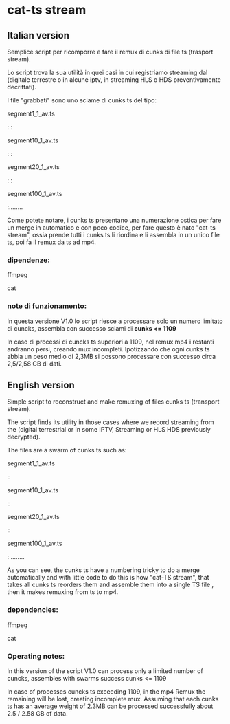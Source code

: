 # cat-ts stream

## Italian version
Semplice script per ricomporre e fare il remux di cunks di file ts (trasport stream). 

Lo script trova la sua utilità in quei casi in cui registriamo streaming dal (digitale terrestre o in alcune iptv, in streaming HLS o HDS preventivamente decrittati).

I file "grabbati" sono uno sciame di cunks ts del tipo:

segment1_1_av.ts

:  :

segment10_1_av.ts

:  :

segment20_1_av.ts

: :

segment100_1_av.ts

:........

Come potete notare, i cunks ts presentano una numerazione ostica per fare un merge in automatico e con poco codice, per fare questo è nato "cat-ts stream", ossia prende tutti i cunks ts li riordina e li assembla in un unico file ts, poi fa il remux da ts ad mp4.

### dipendenze:

ffmpeg 

cat

### note di funzionamento:

In questa versione V1.0 lo script riesce a processare solo un numero limitato di cuncks, assembla con successo sciami di **cunks <= 1109**

In caso di processi di cuncks ts superiori a 1109, nel remux mp4 i restanti andranno persi, creando mux incompleti. Ipotizzando che ogni cunks ts abbia un peso medio di 2,3MB si possono processare con successo circa 2,5/2,58 GB di dati.





## English version

Simple script to reconstruct and make remuxing of files cunks ts (transport stream).

The script finds its utility in those cases where we record streaming from the (digital terrestrial or in some IPTV, Streaming or HLS HDS previously decrypted).

The files are a swarm of cunks ts such as:

segment1_1_av.ts

::

segment10_1_av.ts

::

segment20_1_av.ts

::

segment100_1_av.ts

: ........

As you can see, the cunks ts have a numbering tricky to do a merge automatically and with little code to do this is how "cat-TS stream", that takes all cunks ts reorders them and assemble them into a single TS file , then it makes remuxing from ts to mp4.

### dependencies:

ffmpeg

cat

### Operating notes:

In this version of the script V1.0 can process only a limited number of cuncks, assembles with swarms success cunks <= 1109

In case of processes cuncks ts exceeding 1109, in the mp4 Remux the remaining will be lost, creating incomplete mux. Assuming that each cunks ts has an average weight of 2.3MB can be processed successfully about 2.5 / 2.58 GB of data.